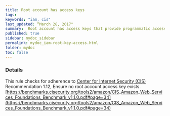 ```yaml
---
title: Root account has access keys
tags:
keywords: "iam, cis"
last_updated: “March 28, 2017"
summary:  Root account has access keys that provide programmatic access with full privileges
published: true
sidebar: mydoc_sidebar
permalink: mydoc_iam-root-key-access.html
folder: mydoc
toc: false
---
```


### Details  
This rule checks for adherence to [Center for Internet Security (CIS)](https://www.cisecurity.org/) Recommendation 1.12, Ensure no root account access key exists.   [https://benchmarks.cisecurity.org/tools2/amazon/CIS_Amazon_Web_Services_Foundations_Benchmark_v1.1.0.pdf#page=34](https://benchmarks.cisecurity.org/tools2/amazon/CIS_Amazon_Web_Services_Foundations_Benchmark_v1.1.0.pdf#page=34) 
